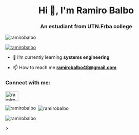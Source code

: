 <h1 align="center">Hi 👋, I'm Ramiro Balbo</h1>
<h3 align="center">An estudiant from UTN.Frba college</h3>

<p align="left"> <img src="https://komarev.com/ghpvc/?username=ramirobalbo&label=Profile%20views&color=0e75b6&style=flat" alt="ramirobalbo" /> </p>

<p align="left"> <a href="https://github.com/ryo-ma/github-profile-trophy"><img src="https://github-profile-trophy.vercel.app/?username=ramirobalbo" alt="ramirobalbo" /></a> </p>

- 🌱 I’m currently learning **systems engineering**

- 📫 How to reach me **ramirobalbo48@gmail.com**

<h3 align="left">Connect with me:</h3>
<p align="left">
<a href="https://linkedin.com/in/ramiro lucas balbo" target="blank"><img align="center" src="https://raw.githubusercontent.com/rahuldkjain/github-profile-readme-generator/master/src/images/icons/Social/linked-in-alt.svg" alt="ramiro lucas balbo" height="30" width="40" /></a>
</p>

<p><img align="left" src="https://github-readme-stats.vercel.app/api/top-langs?username=ramirobalbo&show_icons=true&locale=en&layout=compact" alt="ramirobalbo" /></p>

<p>&nbsp;<img align="center" src="https://github-readme-stats.vercel.app/api?username=ramirobalbo&show_icons=true&locale=en" alt="ramirobalbo" /></p>

<p><img align="center" src="https://github-readme-streak-stats.herokuapp.com/?user=ramirobalbo&" alt="ramirobalbo" /></p>>
